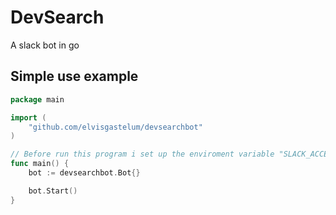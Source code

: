 # DevSearch
A slack bot in go


## Simple use example 

```go
package main

import (
	"github.com/elvisgastelum/devsearchbot"	
)

// Before run this program i set up the enviroment variable "SLACK_ACCESS_TOKEN"
func main() {
	bot := devsearchbot.Bot{}

	bot.Start()
}
```